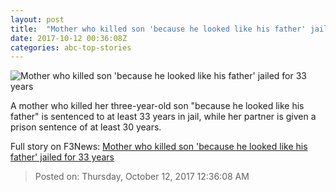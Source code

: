 ```yaml
---
layout: post
title:  "Mother who killed son 'because he looked like his father' jailed for 33 years"
date: 2017-10-12 00:36:08Z
categories: abc-top-stories
---
```


![Mother who killed son 'because he looked like his father' jailed for 33 years](http://www.abc.net.au/news/image/9042626-1x1-700x700.png)

A mother who killed her three-year-old son "because he looked like his father" is sentenced to at least 33 years in jail, while her partner is given a prison sentence of at least 30 years.


Full story on F3News: [Mother who killed son 'because he looked like his father' jailed for 33 years](http://www.f3nws.com/n/4JPfkC)

> Posted on: Thursday, October 12, 2017 12:36:08 AM
